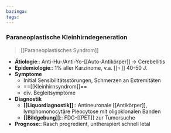 ```yaml
---
bazinga: 
tags: 
---
```

### Paraneoplastische Kleinhirndegeneration
> [[Paraneoplastisches Syndrom]]
- **Ätiologie**:: Anti-Hu-/Anti-Yo-[[Auto-Antikörper]] → Cerebellitis
- **Epidemiologie**:: 1% aller Karzinome, v.a. [[♀]] 40-50 J.
- **Symptome**
	- Initial Sensibilitätsstörungen, Schmerzen an Extremitäten
	- ==[[Kleinhirnsyndrom]]==
	- div. Begleitsymptome
- **Diagnostik**
	- **[[Liquordiagnostik]]**:: Antineuronale [[Antikörper]], lymphomonocytäre Pleocytose mit oligoklonalen Banden
	- **[[Bildgebung]]**:: FDG-[[PET]] zur Tumorsuche
- **Prognose**:: Rasch progredient, untherapiert schnell letal